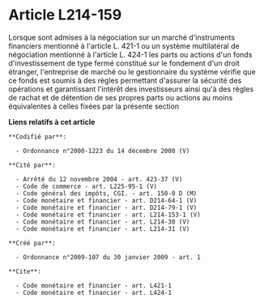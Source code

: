 # Article L214-159

Lorsque sont admises à la négociation sur un marché d'instruments financiers mentionné à l'article L. 421-1 ou un système
multilatéral de négociation mentionné à l'article L. 424-1 les parts ou actions d'un fonds d'investissement de type fermé
constitué sur le fondement d'un droit étranger, l'entreprise de marché ou le gestionnaire du système vérifie que ce fonds est
soumis à des règles permettant d'assurer la sécurité des opérations et garantissant l'intérêt des investisseurs ainsi qu'à
des règles de rachat et de détention de ses propres parts ou actions au moins équivalentes à celles fixées par la présente
section

**Liens relatifs à cet article**

	**Codifié par**:

	  - Ordonnance n°2000-1223 du 14 décembre 2000 (V)

	**Cité par**:

	  - Arrêté du 12 novembre 2004 - art. 423-37 (V)
	  - Code de commerce - art. L225-95-1 (V)
	  - Code général des impôts, CGI. - art. 150-0 D (M)
	  - Code monétaire et financier - art. D214-64-1 (V)
	  - Code monétaire et financier - art. D214-79-1 (V)
	  - Code monétaire et financier - art. L214-153-1 (V)
	  - Code monétaire et financier - art. L214-30 (V)
	  - Code monétaire et financier - art. L214-31 (V)

	**Créé par**:

	  - Ordonnance n°2009-107 du 30 janvier 2009 - art. 1

	**Cite**:

	  - Code monétaire et financier - art. L421-1
	  - Code monétaire et financier - art. L424-1
